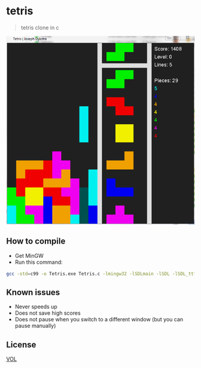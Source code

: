 # tetris

> tetris clone in c

![screenshot](https://github.com/ArtskydJ/tetris/blob/master/screenshot.PNG)

## How to compile

- Get MinGW
- Run this command:

```bash
gcc -std=c99 -o Tetris.exe Tetris.c -lmingw32 -lSDLmain -lSDL -lSDL_ttf -mwindows
```

## Known issues

- Never speeds up
- Does not save high scores
- Does not pause when you switch to a different window (but you can pause manually)

## License

[VOL](http://veryopenlicense.com)
